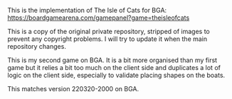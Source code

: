 This is the implementation of The Isle of Cats for BGA:
https://boardgamearena.com/gamepanel?game=theisleofcats

This is a copy of the original private repository, stripped of images to
prevent any copyright problems. I will try to update it when the main
repository changes.

This is my second game on BGA. It is a bit more organised than my first game
but it relies a bit too much on the client side and duplicates a lot of logic
on the client side, especially to validate placing shapes on the boats.

This matches version 220320-2000 on BGA.
